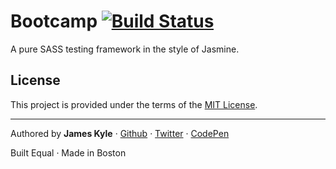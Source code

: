 Bootcamp [![Build Status](https://travis-ci.org/tctcl/bootcamp.png?branch=master)](https://travis-ci.org/tctcl/bootcamp)
========

A pure SASS testing framework in the style of Jasmine.

## License

This project is provided under the terms of the [MIT License](LICENSE.md).

---

Authored by **James Kyle** · [Github](https://github.com/thejameskyle) · [Twitter](https://twitter.com/thejameskyle) · [CodePen](https://codepen.com/thejameskyle)

Built Equal · Made in Boston
